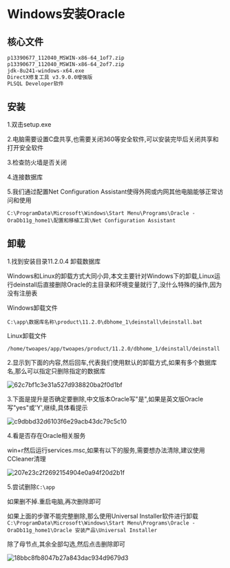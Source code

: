 # Windows安装Oracle

## 核心文件

```txt
p13390677_112040_MSWIN-x86-64_1of7.zip
p13390677_112040_MSWIN-x86-64_2of7.zip
jdk-8u241-windows-x64.exe
DirectX修复工具 v3.9.0.0增强版
PLSQL Developer软件
```

## 安装

1.双击setup.exe

2.电脑需要设置C盘共享,也需要关闭360等安全软件,可以安装完毕后关闭共享和打开安全软件

3.检查防火墙是否关闭

4.连接数据库

5.我们通过配置Net Configuration Assistant使得外网或内网其他电脑能够正常访问和使用

`C:\ProgramData\Microsoft\Windows\Start Menu\Programs\Oracle - OraDb11g_home1\配置和移植工具\Net Configuration Assistant`

## 卸载

1.找到安装目录11.2.0.4 卸载数据库

Windows和Linux的卸载方式大同小异,本文主要针对Windows下的卸载,Linux运行deinstall后直接删除Oracle的主目录和环境变量就行了,没什么特殊的操作,因为没有注册表

Windows卸载文件

`C:\app\数据库名称\product\11.2.0\dbhome_1\deinstall\deinstall.bat`

Linux卸载文件

`/home/twoapes/app/twoapes/product/11.2.0/dbhome_1/deinstall/deinstall`

2.显示到下面的内容,然后回车,代表我们使用默认的卸载方式,如果有多个数据库名,那么可以指定只删除指定的数据库

![62c7bf1c3e31a527d938820ba2f0d1bf](https://twoapes.oss-cn-shenzhen.aliyuncs.com/image/62c7bf1c3e31a527d938820ba2f0d1bf.png)

3.下面是提升是否确定要删除,中文版本Oracle写"是",如果是英文版Oracle写"yes"或'Y',继续,具体看提示

![c9dbbd32d6103f6e29acb43dc79c5c10](https://twoapes.oss-cn-shenzhen.aliyuncs.com/image/c9dbbd32d6103f6e29acb43dc79c5c10.png)

4.看是否存在Oracle相关服务

win+r然后运行services.msc,如果有以下的服务,需要想办法清除,建议使用CCleaner清理

![207e23c2f2692154904e0a94f20d2b1f](https://twoapes.oss-cn-shenzhen.aliyuncs.com/image/207e23c2f2692154904e0a94f20d2b1f.png)

5.尝试删除`C:\app`

如果删不掉.重启电脑,再次删除即可

如果上面的步骤不能完整删除,那么使用Universal Installer软件进行卸载`C:\ProgramData\Microsoft\Windows\Start Menu\Programs\Oracle - OraDb11g_home1\Oracle 安装产品\Universal Installer`

除了母节点,其余全部勾选,然后点击删除即可

![18bbc8fb8047b27a843dac934d9679d3](https://twoapes.oss-cn-shenzhen.aliyuncs.com/image/18bbc8fb8047b27a843dac934d9679d3.png)
